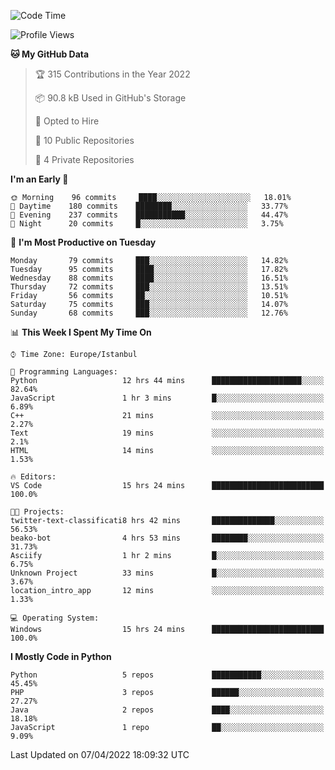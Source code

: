 <!--START_SECTION:waka-->
![Code Time](http://img.shields.io/badge/Code%20Time-133%20hrs%2022%20mins-blue)

![Profile Views](http://img.shields.io/badge/Profile%20Views-19-blue)

**🐱 My GitHub Data** 

> 🏆 315 Contributions in the Year 2022
 > 
> 📦 90.8 kB Used in GitHub's Storage 
 > 
> 💼 Opted to Hire
 > 
> 📜 10 Public Repositories 
 > 
> 🔑 4 Private Repositories  
 > 
**I'm an Early 🐤** 

```text
🌞 Morning    96 commits     ████░░░░░░░░░░░░░░░░░░░░░   18.01% 
🌆 Daytime    180 commits    ████████░░░░░░░░░░░░░░░░░   33.77% 
🌃 Evening    237 commits    ███████████░░░░░░░░░░░░░░   44.47% 
🌙 Night      20 commits     █░░░░░░░░░░░░░░░░░░░░░░░░   3.75%

```
📅 **I'm Most Productive on Tuesday** 

```text
Monday       79 commits     ███░░░░░░░░░░░░░░░░░░░░░░   14.82% 
Tuesday      95 commits     ████░░░░░░░░░░░░░░░░░░░░░   17.82% 
Wednesday    88 commits     ████░░░░░░░░░░░░░░░░░░░░░   16.51% 
Thursday     72 commits     ███░░░░░░░░░░░░░░░░░░░░░░   13.51% 
Friday       56 commits     ██░░░░░░░░░░░░░░░░░░░░░░░   10.51% 
Saturday     75 commits     ███░░░░░░░░░░░░░░░░░░░░░░   14.07% 
Sunday       68 commits     ███░░░░░░░░░░░░░░░░░░░░░░   12.76%

```


📊 **This Week I Spent My Time On** 

```text
⌚︎ Time Zone: Europe/Istanbul

💬 Programming Languages: 
Python                   12 hrs 44 mins      ████████████████████░░░░░   82.64% 
JavaScript               1 hr 3 mins         █░░░░░░░░░░░░░░░░░░░░░░░░   6.89% 
C++                      21 mins             ░░░░░░░░░░░░░░░░░░░░░░░░░   2.27% 
Text                     19 mins             ░░░░░░░░░░░░░░░░░░░░░░░░░   2.1% 
HTML                     14 mins             ░░░░░░░░░░░░░░░░░░░░░░░░░   1.53%

🔥 Editors: 
VS Code                  15 hrs 24 mins      █████████████████████████   100.0%

🐱‍💻 Projects: 
twitter-text-classificati8 hrs 42 mins       ██████████████░░░░░░░░░░░   56.53% 
beako-bot                4 hrs 53 mins       ████████░░░░░░░░░░░░░░░░░   31.73% 
Asciify                  1 hr 2 mins         █░░░░░░░░░░░░░░░░░░░░░░░░   6.75% 
Unknown Project          33 mins             █░░░░░░░░░░░░░░░░░░░░░░░░   3.67% 
location_intro_app       12 mins             ░░░░░░░░░░░░░░░░░░░░░░░░░   1.33%

💻 Operating System: 
Windows                  15 hrs 24 mins      █████████████████████████   100.0%

```

**I Mostly Code in Python** 

```text
Python                   5 repos             ███████████░░░░░░░░░░░░░░   45.45% 
PHP                      3 repos             ██████░░░░░░░░░░░░░░░░░░░   27.27% 
Java                     2 repos             ████░░░░░░░░░░░░░░░░░░░░░   18.18% 
JavaScript               1 repo              ██░░░░░░░░░░░░░░░░░░░░░░░   9.09%

```



 Last Updated on 07/04/2022 18:09:32 UTC
<!--END_SECTION:waka-->

<!--
**3nws/3nws** is a ✨ _special_ ✨ repository because its `README.md` (this file) appears on your GitHub profile.

Here are some ideas to get you started:

- 🔭 I’m currently working on ...
- 🌱 I’m currently learning ...
- 👯 I’m looking to collaborate on ...
- 🤔 I’m looking for help with ...
- 💬 Ask me about ...
- 📫 How to reach me: ...
- 😄 Pronouns: ...
- ⚡ Fun fact: ...
-->

